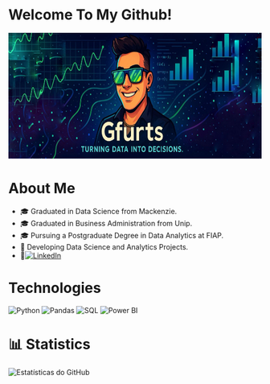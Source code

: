 # Welcome To My Github!
<img src="https://github.com/GFurts/GFurts/blob/main/Banner.jpeg?raw=true" alt="Gfurts Banner" style="width: 100%; height: 250px;" />

# About Me
- 🎓 Graduated in Data Science from Mackenzie.
- 🎓 Graduated in Business Administration from Unip.
- 🎓 Pursuing a Postgraduate Degree in Data Analytics at FIAP.
- 🚀 Developing Data Science and Analytics Projects.
- 📍[![LinkedIn](https://img.shields.io/badge/LinkedIn-0077B5?style=for-the-badge&logo=linkedin&logoColor=white)](https://www.linkedin.com/in/gabriel-furtado30)

# Technologies
![Python](https://img.shields.io/badge/Python-3776AB?style=for-the-badge&logo=python&logoColor=white)
![Pandas](https://img.shields.io/badge/Pandas-150458?style=for-the-badge&logo=pandas&logoColor=white)
![SQL](https://img.shields.io/badge/SQL-4479A1?style=for-the-badge&logo=mysql&logoColor=white)
![Power BI](https://img.shields.io/badge/PowerBI-F2C811?style=for-the-badge&logo=powerbi&logoColor=black)


# 📊 Statistics
![Estatísticas do GitHub](https://github-readme-stats.vercel.app/api?username=Gfurts&show_icons=true&theme=dark)

